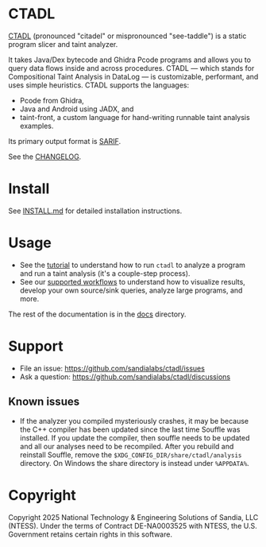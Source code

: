 # CTADL

[CTADL](https://github.com/sandialabs/ctadl) (pronounced "citadel" or mispronounced "see-taddle") is a static program slicer and taint analyzer.

It takes Java/Dex bytecode and Ghidra Pcode programs and allows you to query data flows inside and across procedures.
CTADL &mdash; which stands for Compositional Taint Analysis in DataLog &mdash; is customizable, performant, and uses simple heuristics.
CTADL supports the languages:

- Pcode from Ghidra,
- Java and Android using JADX, and
- taint-front, a custom language for hand-writing runnable taint analysis examples.

Its primary output format is [SARIF](docs/SARIF.md).

See the [CHANGELOG](./CHANGELOG.md).

# Install

See [INSTALL.md](INSTALL.md) for detailed installation instructions.

# Usage

- See the [tutorial](./docs/tutorial.md) to understand how to run `ctadl` to analyze a program and run a taint analysis (it's a couple-step process).
- See our [supported workflows](./docs/workflows.md) to understand how to visualize results, develop your own source/sink queries, analyze large programs, and more.

The rest of the documentation is in the [docs](./docs) directory.

# Support

- File an issue: <https://github.com/sandialabs/ctadl/issues>
- Ask a question: <https://github.com/sandialabs/ctadl/discussions>

## Known issues

- If the analyzer you compiled mysteriously crashes, it may be because the C++ compiler has been updated since the last time Souffle was installed.
  If you update the compiler, then souffle needs to be updated and all our analyses need to be recompiled.
  After you rebuild and reinstall Souffle, remove the `$XDG_CONFIG_DIR/share/ctadl/analysis` directory.
  On Windows the share directory is instead under `%APPDATA%`.

# Copyright

Copyright 2025 National Technology & Engineering Solutions of Sandia, LLC (NTESS). Under the terms of Contract DE-NA0003525 with NTESS, the U.S. Government retains certain rights in this software.
